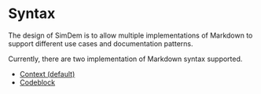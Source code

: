 # Syntax

The design of SimDem is to allow multiple implementations of Markdown to support different use cases and documentation patterns.

Currently, there are two implementation of Markdown syntax supported.

* [Context (default)](syntax_context.md)
* [Codeblock](syntax_codeblock.md)